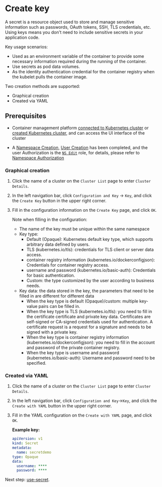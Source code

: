 # Create key

A secret is a resource object used to store and manage sensitive information such as passwords, OAuth tokens, SSH, TLS credentials, etc. Using keys means you don't need to include sensitive secrets in your application code.

Key usage scenarios:

- Used as an environment variable of the container to provide some necessary information required during the running of the container.
- Use secrets as pod data volumes.
- As the identity authentication credential for the container registry when the kubelet pulls the container image.

Two creation methods are supported:

- Graphical creation
- Created via YAML

## Prerequisites

- Container management platform [connected to Kubernetes cluster](../Clusters/JoinACluster.md) or [created Kubernetes cluster](../Clusters/CreateCluster.md), and can access the UI interface of the cluster

- A [Namespace Creation](../Namespaces/createtens.md), [User Creation](../../../ghippo/04UserGuide/01UserandAccess/User.md) has been completed, and the user Authorization is the [`NS Edit`](../Permissions/PermissionBrief.md#ns-edit) role, for details, please refer to [Namespace Authorization](../Permissions/Cluster-NSAuth.md)

### Graphical creation

1. Click the name of a cluster on the `Cluster List` page to enter `Cluster Details`.

    

2. In the left navigation bar, click `Configuration and Key` -> `Key`, and click the `Create Key` button in the upper right corner.

    

3. Fill in the configuration information on the `Create Key` page, and click `OK`.

    

    Note when filling in the configuration:

    - The name of the key must be unique within the same namespace
    - Key type:
        - Default (Opaque): Kubernetes default key type, which supports arbitrary data defined by users.
        - TLS (kubernetes.io/tls): credentials for TLS client or server data access.
        - container registry information (kubernetes.io/dockerconfigjson): Credentials for container registry access.
        - username and password (kubernetes.io/basic-auth): Credentials for basic authentication.
        - Custom: the type customized by the user according to business needs.
    - Key data: the data stored in the key, the parameters that need to be filled in are different for different data
        - When the key type is default (Opaque)/custom: multiple key-value pairs can be filled in.
        - When the key type is TLS (kubernetes.io/tls): you need to fill in the certificate certificate and private key data. Certificates are self-signed or CA-signed credentials used for authentication. A certificate request is a request for a signature and needs to be signed with a private key.
        - When the key type is container registry information (kubernetes.io/dockerconfigjson): you need to fill in the account and password of the private container registry.
        - When the key type is username and password (kubernetes.io/basic-auth): Username and password need to be specified.

### Created via YAML

1. Click the name of a cluster on the `Cluster List` page to enter `Cluster Details`.

    

2. In the left navigation bar, click `Configuration and Key`->`Key`, and click the `Create with YAML` button in the upper right corner.

    

3. Fill in the YAML configuration on the `Create with YAML` page, and click `OK`.

    

    **Example key:**

    ```yaml
    apiVersion: v1
    kind: Secret
    metadata:
      name: secretdemo
    type: Opaque
    data:
      username: ****
      password: ****
    ```

Next step: [use-secret](use-secret.md).